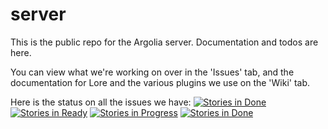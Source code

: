 # server
This is the public repo for the Argolia server. Documentation and todos are here.

You can view what we're working on over in the 'Issues' tab, and the documentation for Lore and the various plugins we use on the 'Wiki' tab.

Here is the status on all the issues we have:
[![Stories in Done](https://badge.waffle.io/Argolia/server.png?label=backlog&title=Backlog)](https://waffle.io/Argolia/server) [![Stories in Ready](https://badge.waffle.io/Argolia/server.png?label=ready&title=Ready)](https://waffle.io/Argolia/server) [![Stories in Progress](https://badge.waffle.io/Argolia/server.png?label=in%20progress&title=In%20Progress)](https://waffle.io/Argolia/server) [![Stories in Done](https://badge.waffle.io/Argolia/server.png?label=done&title=Done)](https://waffle.io/Argolia/server)
